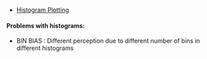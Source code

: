 * [Histogram Plotting](/Supervised_learning/EDA/Histogram_plotting.py)
#### Problems with histograms:
* BIN BIAS : Different perception due to different number of bins in different histograms
 
